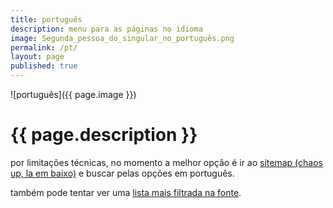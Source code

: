 ```yaml
---
title: português
description: menu para as páginas no idioma
image: Segunda_pessoa_do_singular_no_português.png
permalink: /pt/
layout: page
published: true
---
```


![português]({{ page.image }})

# {{ page.description }}

por limitações técnicas, no momento a melhor opção é ir ao [sitemap (chaos up, la em baixo)](/sitemap) e buscar pelas opções em português.

também pode tentar ver uma [lista mais filtrada na fonte](https://github.com/ahoxus/ahoxus.github.io/tree/master/pt).
